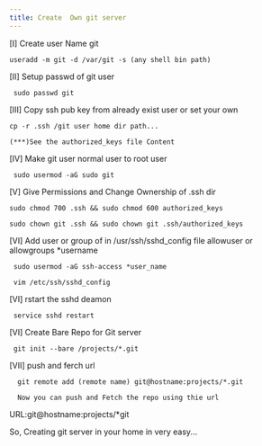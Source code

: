 ```yaml
---
title: Create  Own git server 
---
```


[I] Create user Name git

    useradd -m git -d /var/git -s (any shell bin path)

[II] Setup passwd of git user

     sudo passwd git

[III] Copy ssh pub key from already exist user or set your own
 
    cp -r .ssh /git user home dir path...

    (***)See the authorized_keys file Content

[IV] Make git user normal user to root user

     sudo usermod -aG sudo git

[V] Give Permissions and Change Ownership of .ssh dir

    sudo chmod 700 .ssh && sudo chmod 600 authorized_keys

    sudo chown git .ssh && sudo chown git .ssh/authorized_keys

[VI] Add user or group of in /usr/ssh/sshd_config file allowuser or allowgroups  *username

     sudo usermod -aG ssh-access *user_name 

     vim /etc/ssh/sshd_config 

[VI] rstart the sshd deamon

     service sshd restart

[VI] Create Bare Repo for Git server

     git init --bare /projects/*.git

[VII] push and ferch url

      git remote add (remote name) git@hostname:projects/*.git

      Now you can push and Fetch the repo using thie url

  URL:git@hostname:projects/*git

  So, Creating git server in your home in very easy...


       
